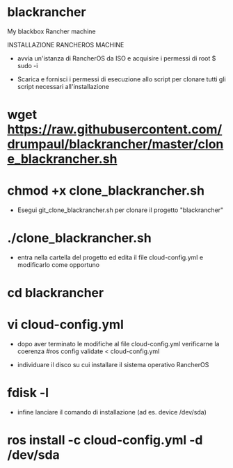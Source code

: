 # blackrancher
My blackbox Rancher machine

INSTALLAZIONE RANCHEROS MACHINE

- avvia un'istanza di RancherOS da ISO e acquisire i permessi di root
$ sudo -i

- Scarica e fornisci i permessi di esecuzione allo script per clonare tutti gli script necessari all'installazione
# wget https://raw.githubusercontent.com/drumpaul/blackrancher/master/clone_blackrancher.sh
# chmod +x clone_blackrancher.sh

- Esegui git_clone_blackrancher.sh per clonare il progetto "blackrancher"
# ./clone_blackrancher.sh

- entra nella cartella del progetto ed edita il file cloud-config.yml e modificarlo come opportuno
# cd blackrancher
# vi cloud-config.yml

- dopo aver terminato le modifiche al file cloud-config.yml verificarne la coerenza
#ros config validate < cloud-config.yml

- individuare il disco su cui installare il sistema operativo RancherOS
# fdisk -l

- infine lanciare il comando di installazione (ad es. device /dev/sda)
# ros install -c cloud-config.yml -d /dev/sda
